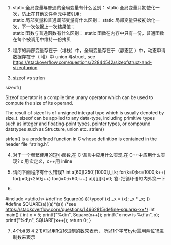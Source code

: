 1. static 全局变量与普通的全局变量有什么区别： static 全局变量只初使化一次，防止在其他文件单元中被引用;    
static 局部变量和普通局部变量有什么区别： 	static 局部变量只被初始化一次，下一次依据上一次结果值；  
static 函数与普通函数有什么区别： 			static 函数在内存中只有一份，普通函数在每个被调用中维持一份拷贝

2. 程序的局部变量存在于（堆栈）中，全局变量存在于（静态区 ）中，动态申请数据存在于（ 堆）中
union 与struct, see https://stackoverflow.com/questions/22844542/sizeofstruct-and-sizeofunion

3. sizeof vs strlen


sizeof()

Sizeof operator is a compile time unary operator which can be used to compute the size of its operand.

The result of sizeof is of unsigned integral type which is usually denoted by size_t.
sizeof can be applied to any data-type, including primitive types such as integer and floating-point types, pointer types, or compound datatypes such as Structure, union etc.
strlen()

strlen() is a predefined function in C whose definition is contained in the header file “string.h”.


4. 对于一个频繁使用的短小函数,在 C 语言中应用什么实现,在 C++中应用什么实现?
 c 用宏定义，c++用 inline 
 
 
5. 请问下面程序有什么错误?
int a[60][250][1000],i,j,k;
for(k=0;k<=1000;k++)
for(j=0;j<250;j++)
for(i=0;i<60;i++)
a[i][j][k]=0;
答: 把循环语句内外换一下


6.

#include <stdio.h>
#define Square(x) ({ typeof (x) _x = (x); _x * _x; })
#define SQUARE(a)((a)*(a))
/*see https://stackoverflow.com/questions/14662815/define-squarex-xx*/
int main() {
    int x = 5;
    printf("%d\n", Square(x++));
    printf("x now is %d!\n", x);
    printf("%d\n", SQUARE(x++));
    return 0;
}

7. 4个bit(8 4 2 1)可以用1位16进制的数来表示， 所以1个字节byte需用两位16进制数来表示
